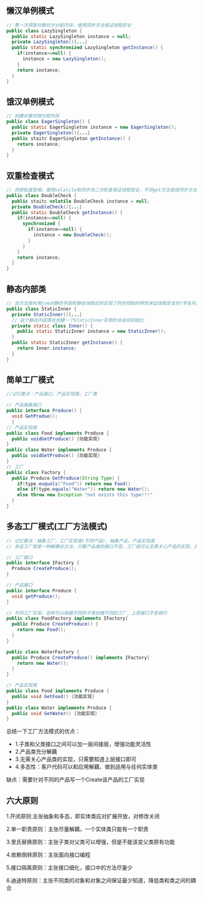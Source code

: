 ## 懒汉单例模式

```java
// 第一次获取对象时才分配内存，使用同步方法保证线程安全
public class LazySingleton {
  public static LazySingleton instance = null;
  private LazySingleton(){...}
  public static synchronized LazySingleton getInstance() {
    if(instance==null) {
      instance = new LazySingleton();
    }
    return instance;
  }
}
```

## 饿汉单例模式

```java
// 创建对象时就分配内存
public class EagerSingleton() {
  public static EagerSingleton instance = new EagerSingleton();
  private EagerSingleton(){...}
  public staitc EagerSingleton getInstance() {
    return instance;
  }
}
```

## 双重检查模式

```java
// 将锁粒度变细，使用volatile和同步块二次检查保证线程安全，不将get方法变成同步方法
public class DoubleCheck {
  public staitc volatile DoubleCheck instance = null;
  private DoubleCheck(){...}
  public static DoubleCheck getInstance() {
    if(instance==null) {
      synchronized {
        if(instance==null) {
          instance = new DoubleCheck();
        }
      }
    }
    return instance;
  }
}
```

## 静态内部类

```java
// 该方法是利用jvm对静态字段和静态块隐式的实现了同步控制的特性保证线程安全的(学名叫静态初始化器)
public class StaticInner {
  private StaticInner(){...}
  // 这个静态内部类在创建一个StaticInner实例时会自动初始化
  private static class Inner() {
    public static StaticInner instance = new StaticInner();
  }
  public static StaticInner getInstance() {
    return Inner.instance;
  }
}
```

## 简单工厂模式

```java
//记忆要点：产品接口，产品实现类，工厂类

// 产品抽象接口
public interface Produce() {
  void GetProdue();
  }
// 产品实现类 
public class Food implements Produce {
  public voidGetProduce() {功能实现}
} 
public class Water implements Produce {
  public voidGetProduce() {功能实现}
}
// 工厂
public class Factory {
  public Produce GetProduce(String Type) {
    if(type.euquals("Food")) return new Food()
    else if(type.equals("Water")) return new Water();
    else throw new Exception "not exists this type!!!"
  }
}
```

## 多态工厂模式(工厂方法模式)

```java
// 记忆要点：抽象工厂，工厂实现类(不同产品)，抽象产品，产品实现类
// 多态工厂就是一种解耦合方法，只要产品类的接口不变，工厂就可以无需关心产品的实现，并且客户代码可以做到和特定应用无关

// 工厂接口
public interface IFactory {
  Produce CreateProduce();
}

// 产品接口
public interface Produce {
  void getProduce();
}

// 不同工厂实现，这样可以根据不同的子类创建不同的工厂，上层接口不变就行
public class FoodFactory implements IFactory{
  public Produce CreateProduce() {
    return new Food();
  }
}

public class WaterFactory {
  public Produce CreateProduce() implements IFactory{
    return new Water();
  }
}

// 产品实现类
public class Food implements Produce {
  public void GetFood() {功能实现}
}
public class Water implements Produce {
  public void GetWater() {功能实现}
}
```

总结一下工厂方法模式的优点：
  - 1.子类和父类接口之间可以加一层间接层，增强功能灵活性
  - 2.产品类充分解藕
  - 3.无需关心产品类的实现，只需要知道上层接口即可
  - 4.多态性：客户代码可以和应用解藕，做到适用与任何实体类
  
缺点：需要针对不同的产品写一个Create该产品的工厂实现

## 六大原则

1.开闭原则:主张抽象和多态，即实体类应对扩展开放，对修改关闭

2.单一职责原则：主张尽量解藕，一个实体类只能有一个职责

3.里氏替换原则：主张子类对父类可以增强，但是不能该变父类原有功能

4.依赖倒转原则：主张面向接口编程

5.接口隔离原则：主张接口细化，接口中的方法尽量少

6.迪迷特原则：主张不同类的对象和对象之间保证最少知道，降低类和类之间的耦合

